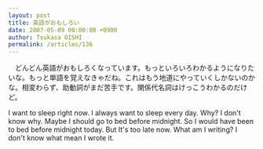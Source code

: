 ```yaml
---
layout: post
title: 英語がおもしろい
date: 2007-05-09 00:00:00 +0900
author: Tsukasa OISHI
permalink: /articles/136
---
```


　どんどん英語がおもしろくなっています。もっといろいろわかるようになりたいな。もっと単語を覚えなきゃだね。これはもう地道にやっていくしかないのかな。相変わらず、助動詞がまだ苦手です。関係代名詞はけっこうわかるのだけど。

I want to sleep right now. I always want to sleep every day. Why? I don't know why. Maybe I should go to bed before midnight. So I would have been to bed before midnight today. But It's too late now. What am I writing? I don't know what mean I wrote it.

